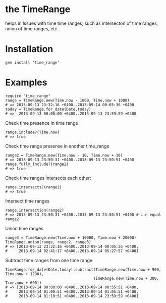 # the TimeRange 

helps in Issues with time time ranges,
such as intersecton of time ranges,
union of time ranges, etc.

# Installation 

    gem install 'time_range'

# Examples

    require "time_range"
    range = TimeRange.new(Time.now - 1000, Time.now + 1000)
    # => 2013-09-13 23:32:16 +0400..2013-09-14 00:05:36 +0400
    today = TimeRange.for_date(Date.today)
    # =>  2013-09-13 00:00:00 +0400..2013-09-13 23:59:59 +0400

Check time presence in time range

    range.include?(Time.now)
    # => true
 
Check time range presense in another time_range

    range2 = TimeRange.new(Time.now - 10, Time.now + 10)
    # => 2013-09-13 23:50:31 +0400..2013-09-13 23:50:51 +0400
    range.fully_include?(range2)
    # => true

Check time ranges intersects each other:

    range.intersects?(range2)
    # => true

Intersect time ranges

    range.intersection(range2)
    # => 2013-09-13 23:50:31 +0400..2013-09-13 23:50:51 +0400 # i.e equal range2

Union time ranges 

    range3 = TimeRange.new(Time.now + 10000, Time.now + 20000)
    TimeRange.union(range, range2, range3)
    # => [2013-09-13 23:32:16 +0400..2013-09-14 00:05:36 +0400, 
    #     2013-09-14 02:41:17 +0400..2013-09-14 05:27:57 +0400]

Subtract time ranges from one time range

    TimeRange.for_date(Date.today).subtract(TimeRange.new(Time.now + 900, Time.now + 1200),    
                                           TimeRange.new(Time.now + 300, Time.now + 600))
    # => [2013-09-14 00:00:00 +0400..2013-09-14 00:55:51 +0400, 
    #     2013-09-14 01:00:51 +0400..2013-09-14 01:05:51 +0400, 
    #     2013-09-14 01:10:51 +0400..2013-09-14 23:59:59 +0400]
